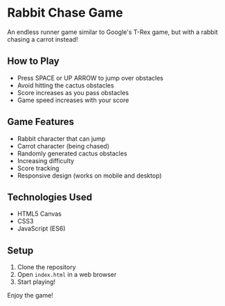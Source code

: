 # Rabbit Chase Game

An endless runner game similar to Google's T-Rex game, but with a rabbit chasing a carrot instead!

## How to Play
- Press SPACE or UP ARROW to jump over obstacles
- Avoid hitting the cactus obstacles
- Score increases as you pass obstacles
- Game speed increases with your score

## Game Features
- Rabbit character that can jump
- Carrot character (being chased)
- Randomly generated cactus obstacles
- Increasing difficulty
- Score tracking
- Responsive design (works on mobile and desktop)

## Technologies Used
- HTML5 Canvas
- CSS3
- JavaScript (ES6)

## Setup
1. Clone the repository
2. Open `index.html` in a web browser
3. Start playing!

Enjoy the game!